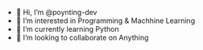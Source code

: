 - 👋 Hi, I’m @poynting-dev
- 👀 I’m interested in Programming & Machhine Learning
- 🌱 I’m currently learning Python
- 💞️ I’m looking to collaborate on Anything


<!---
poynting-dev/poynting-dev is a ✨ special ✨ repository because its `README.md` (this file) appears on your GitHub profile.
You can click the Preview link to take a look at your changes.
--->
